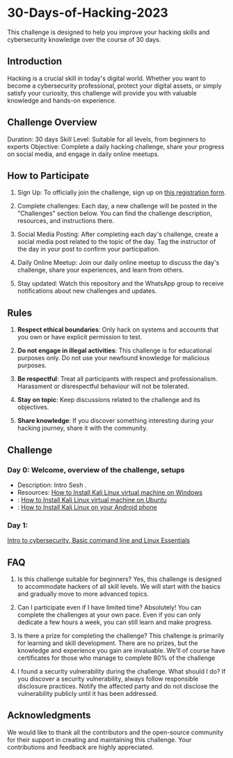 # 30-Days-of-Hacking-2023
This challenge is designed to help you improve your hacking skills and cybersecurity knowledge over the course of 30 days. 
## Introduction

Hacking is a crucial skill in today's digital world. Whether you want to become a cybersecurity professional, protect your digital assets, or simply satisfy your curiosity, this challenge will provide you with valuable knowledge and hands-on experience.

## Challenge Overview

   Duration: 30 days
   Skill Level: Suitable for all levels, from beginners to experts
   Objective: Complete a daily hacking challenge, share your progress on social media, and engage in daily online meetups.
   
## How to Participate

1. Sign Up: To officially join the challenge, sign up on [this registration form](https://gdsc.community.dev/events/details/developer-student-clubs-the-east-african-university-presents-30-days-of-hacking/).

2. Complete challenges: Each day, a new challenge will be posted in the "Challenges" section below. You can find the challenge description, resources, and instructions there.

3. Social Media Posting: After completing each day's challenge, create a social media post related to the topic of the day. Tag the instructor of the day in your post to confirm your participation.

4. Daily Online Meetup: Join our daily online meetup to discuss the day's challenge, share your experiences, and learn from others.

5. Stay updated: Watch this repository and the WhatsApp group to receive notifications about new challenges and updates.


## Rules

1. **Respect ethical boundaries**: Only hack on systems and accounts that you own or have explicit permission to test.

2. **Do not engage in illegal activities**: This challenge is for educational purposes only. Do not use your newfound knowledge for malicious purposes.

3. **Be respectful**: Treat all participants with respect and professionalism. Harassment or disrespectful behaviour will not be tolerated.

4. **Stay on topic**: Keep discussions related to the challenge and its objectives.

5. **Share knowledge**: If you discover something interesting during your hacking journey, share it with the community.


## Challenge

### Day 0: Welcome, overview of the challenge, setups
   - Description: Intro Sesh .
   - Resources: [How to Install Kali Linux virtual machine on Windows](https://www.youtube.com/watch?v=l0JgWilK6ok)
   - : [How to Install Kali Linux virtual machine on Ubuntu](https://www.youtube.com/watch?v=mlQXRxCz180)
   - : [How to Install Kali Linux on your Android phone](https://www.youtube.com/watch?v=xeGQVQyUIoM)

### Day 1: 
 [Intro to cybersecurity, Basic command line and Linux Essentials](day1.md)


## FAQ

   1. Is this challenge suitable for beginners?
        Yes, this challenge is designed to accommodate hackers of all skill levels. We will start with the basics and gradually move to more advanced topics.

   2. Can I participate even if I have limited time?
        Absolutely! You can complete the challenges at your own pace. Even if you can only dedicate a few hours a week, you can still learn and make progress.

   3. Is there a prize for completing the challenge?
        This challenge is primarily for learning and skill development. There are no prizes, but the knowledge and experience you gain are invaluable. We'll of course have certificates for those who manage to complete 80% of the challenge

   4. I found a security vulnerability during the challenge. What should I do?
        If you discover a security vulnerability, always follow responsible disclosure practices. Notify the affected party and do not disclose the vulnerability publicly until it has been addressed.

## Acknowledgments

We would like to thank all the contributors and the open-source community for their support in creating and maintaining this challenge. Your contributions and feedback are highly appreciated.
